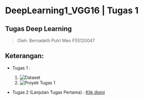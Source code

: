 # DeepLearning1_VGG16 | Tugas 1
## Tugas Deep Learning 
> Oleh: Bernadeth Putri Meo F55120047 

 ## Keterangan:
- Tugas 1 : 
    1. ![Dataset](https://github.com/Bernadeth696/DeepLearning_VGG16/assets/53964750/8b3d5759-01b7-4e61-9203-4eef6db288c1)
    2. ![Proyek Tugas 1](https://github.com/Bernadeth696/DeepLearning_VGG16/assets/53964750/30562205-0ec9-4a40-a691-93a04b116e23)

- Tugas 2 (Lanjutan Tugas Pertama) : [Klik disini](https://github.com/Bernadeth696/DeepLearning2_VGG16.git)

